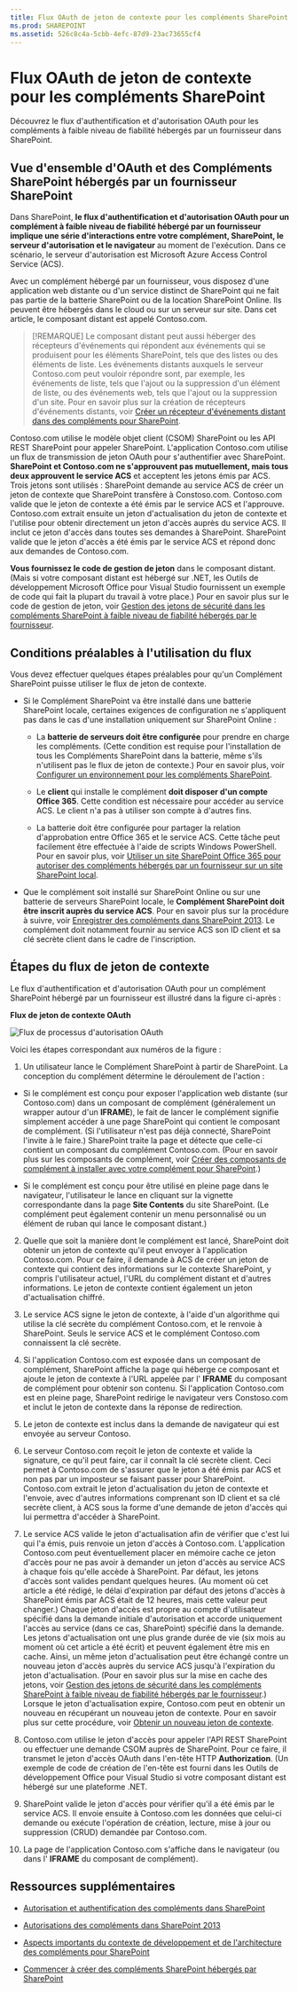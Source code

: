 ```yaml
---
title: Flux OAuth de jeton de contexte pour les compléments SharePoint
ms.prod: SHAREPOINT
ms.assetid: 526c8c4a-5cbb-4efc-87d9-23ac73655cf4
---
```



# Flux OAuth de jeton de contexte pour les compléments SharePoint
Découvrez le flux d'authentification et d'autorisation OAuth pour les compléments à faible niveau de fiabilité hébergés par un fournisseur dans SharePoint.
## Vue d'ensemble d'OAuth et des Compléments SharePoint hébergés par un fournisseur SharePoint
<a name="OAuth_Actors"> </a>

Dans SharePoint, **le flux d'authentification et d'autorisation OAuth pour un complément à faible niveau de fiabilité hébergé par un fournisseur implique une série d'interactions entre votre complément, SharePoint, le serveur d'autorisation et le navigateur** au moment de l'exécution. Dans ce scénario, le serveur d'autorisation est Microsoft Azure Access Control Service (ACS).
  
    
    
Avec un complément hébergé par un fournisseur, vous disposez d'une application web distante ou d'un service distinct de SharePoint qui ne fait pas partie de la batterie SharePoint ou de la location SharePoint Online. Ils peuvent être hébergés dans le cloud ou sur un serveur sur site. Dans cet article, le composant distant est appelé Contoso.com.
  
    
    

> [!REMARQUE]
> Le composant distant peut aussi héberger des récepteurs d'événements qui répondent aux événements qui se produisent pour les éléments SharePoint, tels que des listes ou des éléments de liste. Les événements distants auxquels le serveur Contoso.com peut vouloir répondre sont, par exemple, les événements de liste, tels que l'ajout ou la suppression d'un élément de liste, ou des événements web, tels que l'ajout ou la suppression d'un site. Pour en savoir plus sur la création de récepteurs d'événements distants, voir  [Créer un récepteur d'événements distant dans des compléments pour SharePoint](create-a-remote-event-receiver-in-sharepoint-add-ins.md). 
  
    
    

Contoso.com utilise le modèle objet client (CSOM) SharePoint ou les API REST SharePoint pour appeler SharePoint. L'application Contoso.com utilise un flux de transmission de jeton OAuth pour s'authentifier avec SharePoint. **SharePoint et Contoso.com ne s'approuvent pas mutuellement, mais tous deux approuvent le service ACS** et acceptent les jetons émis par ACS. Trois jetons sont utilisés : SharePoint demande au service ACS de créer un jeton de contexte que SharePoint transfère à Constoso.com. Contoso.com valide que le jeton de contexte a été émis par le service ACS et l'approuve. Contoso.com extrait ensuite un jeton d'actualisation du jeton de contexte et l'utilise pour obtenir directement un jeton d'accès auprès du service ACS. Il inclut ce jeton d'accès dans toutes ses demandes à SharePoint. SharePoint valide que le jeton d'accès a été émis par le service ACS et répond donc aux demandes de Contoso.com.
  
    
    
 **Vous fournissez le code de gestion de jeton** dans le composant distant. (Mais si votre composant distant est hébergé sur .NET, les Outils de développement Microsoft Office pour Visual Studio fournissent un exemple de code qui fait la plupart du travail à votre place.) Pour en savoir plus sur le code de gestion de jeton, voir [Gestion des jetons de sécurité dans les compléments SharePoint à faible niveau de fiabilité hébergés par le fournisseur](handle-security-tokens-in-provider-hosted-low-trust-sharepoint-add-ins.md).
  
    
    

## Conditions préalables à l'utilisation du flux
<a name="Prerequisites"> </a>

Vous devez effectuer quelques étapes préalables pour qu'un Complément SharePoint puisse utiliser le flux de jeton de contexte. 
  
    
    

- Si le Complément SharePoint va être installé dans une batterie SharePoint locale, certaines exigences de configuration ne s'appliquent pas dans le cas d'une installation uniquement sur SharePoint Online :
    
  - La **batterie de serveurs doit être configurée** pour prendre en charge les compléments. (Cette condition est requise pour l'installation de tous les Compléments SharePoint dans la batterie, même s'ils n'utilisent pas le flux de jeton de contexte.) Pour en savoir plus, voir [Configurer un environnement pour les compléments SharePoint](http://technet.microsoft.com/fr-fr/library/fp161236%28v=office.15%29.aspx).
    
  
  - Le **client** qui installe le complément **doit disposer d'un compte Office 365**. Cette condition est nécessaire pour accéder au service ACS. Le client n'a pas à utiliser son compte à d'autres fins.
    
  
  - La batterie doit être configurée pour partager la relation d'approbation entre Office 365 et le service ACS. Cette tâche peut facilement être effectuée à l'aide de scripts Windows PowerShell. Pour en savoir plus, voir  [Utiliser un site SharePoint Office 365 pour autoriser des compléments hébergés par un fournisseur sur un site SharePoint local](use-an-office-365-sharepoint-site-to-authorize-provider-hosted-add-ins-on-an-on.md).
    
  
- Que le complément soit installé sur SharePoint Online ou sur une batterie de serveurs SharePoint locale, le **Complément SharePoint doit être inscrit auprès du service ACS**. Pour en savoir plus sur la procédure à suivre, voir [Enregistrer des compléments dans SharePoint 2013](register-sharepoint-add-ins-2013.md). Le complément doit notamment fournir au service ACS son ID client et sa clé secrète client dans le cadre de l'inscription.
    
  

## Étapes du flux de jeton de contexte
<a name="OAuth_ProcessFlowSteps"> </a>

Le flux d'authentification et d'autorisation OAuth pour un complément SharePoint hébergé par un fournisseur est illustré dans la figure ci-après :
  
    
    

**Flux de jeton de contexte OAuth**

  
    
    

  
    
    
![Flux de processus d'autorisation OAuth](images/833fcdcc-1755-438b-9ada-dce9646564c0.gif)
  
    
    
Voici les étapes correspondant aux numéros de la figure :
  
    
    

  
    
    

1. Un utilisateur lance le Complément SharePoint à partir de SharePoint. La conception du complément détermine le déroulement de l'action :
    
  - Si le complément est conçu pour exposer l'application web distante (sur Contoso.com) dans un composant de complément (généralement un wrapper autour d'un **IFRAME**), le fait de lancer le complément signifie simplement accéder à une page SharePoint qui contient le composant de complément. (Si l'utilisateur n'est pas déjà connecté, SharePoint l'invite à le faire.) SharePoint traite la page et détecte que celle-ci contient un composant du complément Contoso.com. (Pour en savoir plus sur les composants de complément, voir  [Créer des composants de complément à installer avec votre complément pour SharePoint](create-add-in-parts-to-install-with-your-sharepoint-add-in.md).)
    
  
  - Si le complément est conçu pour être utilisé en pleine page dans le navigateur, l'utilisateur le lance en cliquant sur la vignette correspondante dans la page **Site Contents** du site SharePoint. (Le complément peut également contenir un menu personnalisé ou un élément de ruban qui lance le composant distant.)
    
  
2. Quelle que soit la manière dont le complément est lancé, SharePoint doit obtenir un jeton de contexte qu'il peut envoyer à l'application Contoso.com. Pour ce faire, il demande à ACS de créer un jeton de contexte qui contient des informations sur le contexte SharePoint, y compris l'utilisateur actuel, l'URL du complément distant et d'autres informations. Le jeton de contexte contient également un jeton d'actualisation chiffré.
    
  
3. Le service ACS signe le jeton de contexte, à l'aide d'un algorithme qui utilise la clé secrète du complément Contoso.com, et le renvoie à SharePoint. Seuls le service ACS et le complément Contoso.com connaissent la clé secrète.
    
  
4. Si l'application Contoso.com est exposée dans un composant de complément, SharePoint affiche la page qui héberge ce composant et ajoute le jeton de contexte à l'URL appelée par l' **IFRAME** du composant de complément pour obtenir son contenu. Si l'application Contoso.com est en pleine page, SharePoint redirige le navigateur vers Constoso.com et inclut le jeton de contexte dans la réponse de redirection.
    
  
5. Le jeton de contexte est inclus dans la demande de navigateur qui est envoyée au serveur Contoso.
    
  
6. Le serveur Contoso.com reçoit le jeton de contexte et valide la signature, ce qu'il peut faire, car il connaît la clé secrète client. Ceci permet à Contoso.com de s'assurer que le jeton a été émis par ACS et non pas par un imposteur se faisant passer pour SharePoint. Contoso.com extrait le jeton d'actualisation du jeton de contexte et l'envoie, avec d'autres informations comprenant son ID client et sa clé secrète client, à ACS sous la forme d'une demande de jeton d'accès qui lui permettra d'accéder à SharePoint.
    
  
7. Le service ACS valide le jeton d'actualisation afin de vérifier que c'est lui qui l'a émis, puis renvoie un jeton d'accès à Contoso.com. L'application Contoso.com peut éventuellement placer en mémoire cache ce jeton d'accès pour ne pas avoir à demander un jeton d'accès au service ACS à chaque fois qu'elle accède à SharePoint. Par défaut, les jetons d'accès sont valides pendant quelques heures. (Au moment où cet article a été rédigé, le délai d'expiration par défaut des jetons d'accès à SharePoint émis par ACS était de 12 heures, mais cette valeur peut changer.) Chaque jeton d'accès est propre au compte d'utilisateur spécifié dans la demande initiale d'autorisation et accorde uniquement l'accès au service (dans ce cas, SharePoint) spécifié dans la demande. Les jetons d'actualisation ont une plus grande durée de vie (six mois au moment où cet article a été écrit) et peuvent également être mis en cache. Ainsi, un même jeton d'actualisation peut être échangé contre un nouveau jeton d'accès auprès du service ACS jusqu'à l'expiration du jeton d'actualisation. (Pour en savoir plus sur la mise en cache des jetons, voir  [Gestion des jetons de sécurité dans les compléments SharePoint à faible niveau de fiabilité hébergés par le fournisseur](handle-security-tokens-in-provider-hosted-low-trust-sharepoint-add-ins.md).) Lorsque le jeton d'actualisation expire, Contoso.com peut en obtenir un nouveau en récupérant un nouveau jeton de contexte. Pour en savoir plus sur cette procédure, voir  [Obtenir un nouveau jeton de contexte](handle-security-tokens-in-provider-hosted-low-trust-sharepoint-add-ins.md#GetNewContextToken).
    
  
8. Contoso.com utilise le jeton d'accès pour appeler l'API REST SharePoint ou effectuer une demande CSOM auprès de SharePoint. Pour ce faire, il transmet le jeton d'accès OAuth dans l'en-tête HTTP **Authorization**. (Un exemple de code de création de l'en-tête est fourni dans les Outils de développement Office pour Visual Studio si votre composant distant est hébergé sur une plateforme .NET.
    
  
9. SharePoint valide le jeton d'accès pour vérifier qu'il a été émis par le service ACS. Il envoie ensuite à Contoso.com les données que celui-ci demande ou exécute l'opération de création, lecture, mise à jour ou suppression (CRUD) demandée par Contoso.com.
    
  
10. La page de l'application Contoso.com s'affiche dans le navigateur (ou dans l' **IFRAME** du composant de complément).
    
  

## Ressources supplémentaires
<a name="Filename_AdditionalResources"> </a>


-  [Autorisation et authentification des compléments dans SharePoint](authorization-and-authentication-of-sharepoint-add-ins.md)
    
  
-  [Autorisations des compléments dans SharePoint 2013](add-in-permissions-in-sharepoint-2013.md)
    
  
-  [Aspects importants du contexte de développement et de l'architecture des compléments pour SharePoint](important-aspects-of-the-sharepoint-add-in-architecture-and-development-landscap.md)
    
  
-  [Commencer à créer des compléments SharePoint hébergés par SharePoint](get-started-creating-sharepoint-hosted-sharepoint-add-ins.md)
    
  

